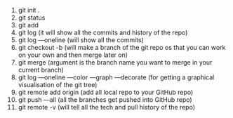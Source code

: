 1. git init .
2. git status
3. git add <filename>
4. git log (it will show all the commits and history of the repo)
5. git log —oneline (will show all the commits)
6. git checkout -b <branch name> (will make a branch of the git repo os that you can work on your own and then merge later on)
7. git merge <arguement>  (argument is the branch name you want to merge in your current branch)
8. git log —oneline —color —graph —decorate (for getting a graphical visualisation of the git tree)
9. git remote add origin <url of the repo> (add all local repo to your GitHub repo)
10. git push —all (all the branches get pushed into GitHub repo)
11. git remote -v (will tell all the tech and pull history of the repo)
